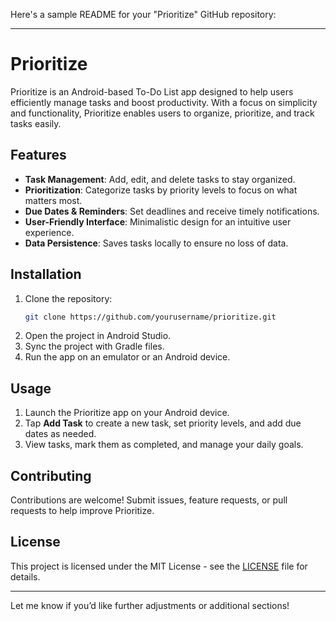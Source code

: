 Here's a sample README for your "Prioritize" GitHub repository:

---

# Prioritize

Prioritize is an Android-based To-Do List app designed to help users efficiently manage tasks and boost productivity. With a focus on simplicity and functionality, Prioritize enables users to organize, prioritize, and track tasks easily.

## Features
- **Task Management**: Add, edit, and delete tasks to stay organized.
- **Prioritization**: Categorize tasks by priority levels to focus on what matters most.
- **Due Dates & Reminders**: Set deadlines and receive timely notifications.
- **User-Friendly Interface**: Minimalistic design for an intuitive user experience.
- **Data Persistence**: Saves tasks locally to ensure no loss of data.

## Installation
1. Clone the repository:
    ```bash
    git clone https://github.com/yourusername/prioritize.git
    ```
2. Open the project in Android Studio.
3. Sync the project with Gradle files.
4. Run the app on an emulator or an Android device.

## Usage
1. Launch the Prioritize app on your Android device.
2. Tap **Add Task** to create a new task, set priority levels, and add due dates as needed.
3. View tasks, mark them as completed, and manage your daily goals.

## Contributing
Contributions are welcome! Submit issues, feature requests, or pull requests to help improve Prioritize.

## License
This project is licensed under the MIT License - see the [LICENSE](LICENSE) file for details.

---

Let me know if you’d like further adjustments or additional sections!

